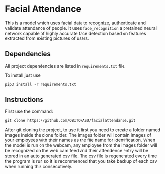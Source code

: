 # Facial Attendance
This is a model which uses facial data to recognize, authenticate and validate attendance of people. It uses `face_recognition` a pretained neural network capable of highly accurate face detection based on features extracted from existing pictures of users.


## Dependencies 
All project dependencies are listed in `requirements.txt` file.

To install just use:
```
pip3 install -r requirements.txt
```

## Instructions
First use the command:
```
git clone https://github.com/OBITORASU/facialattendance.git
```
After git cloning the project, to use it first you need to create a folder named images inside the clone folder. The images folder will 
contain images of your employees with their names as the file name for identification. When the model is run on the webcam, any employee 
from the images folder will be recognized on the web cam feed and their attendence entry will be stored in an auto generated csv file. The 
csv file is regenerated every time the program is run so it is recommended that you take backup of each csv when running this consecutively.


